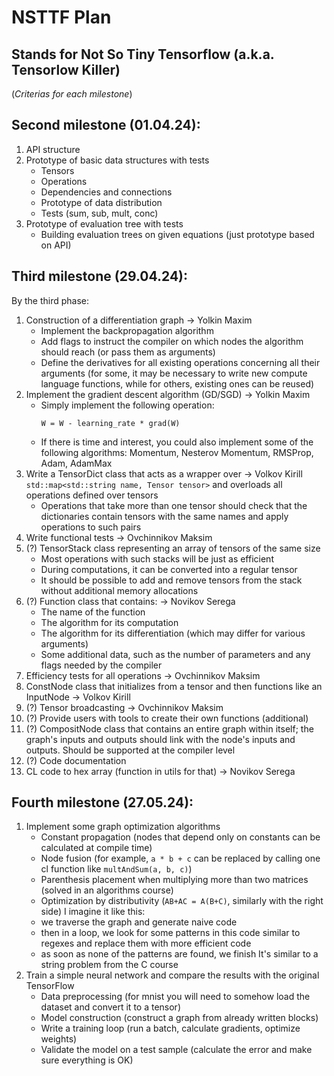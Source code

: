 # NSTTF Plan
## Stands for Not So Tiny Tensorflow (a.k.a. Tensorlow Killer)
(_Criterias for each milestone_)

## Second milestone (01.04.24):
1. API structure
2. Prototype of basic data structures with tests
   - Tensors
   - Operations
   - Dependencies and connections
   - Prototype of data distribution
   - Tests (sum, sub, mult, conc)
3. Prototype of evaluation tree with tests
   - Building evaluation trees on given equations (just prototype based on API)

## Third milestone (29.04.24):
By the third phase:
1. Construction of a differentiation graph -> Yolkin Maxim
   - Implement the backpropagation algorithm
   - Add flags to instruct the compiler on which nodes the algorithm should reach (or pass them as arguments)
   - Define the derivatives for all existing operations concerning all their arguments (for some, it may be necessary to write new compute language functions, while for others, existing ones can be reused)
2. Implement the gradient descent algorithm (GD/SGD) -> Yolkin Maxim
   - Simply implement the following operation:
     ```
     W = W - learning_rate * grad(W)
     ```
   - If there is time and interest, you could also implement some of the following algorithms: Momentum, Nesterov Momentum, RMSProp, Adam, AdamMax
3. Write a TensorDict class that acts as a wrapper over -> Volkov Kirill
   `std::map<std::string name, Tensor tensor>` and overloads all operations defined over tensors
   - Operations that take more than one tensor should check that the dictionaries contain tensors with the same names and apply operations to such pairs
4. Write functional tests -> Ovchinnikov Maksim
5. (?) TensorStack class representing an array of tensors of the same size
   - Most operations with such stacks will be just as efficient
   - During computations, it can be converted into a regular tensor
   - It should be possible to add and remove tensors from the stack without additional memory allocations
6. (?) Function class that contains: -> Novikov Serega
   - The name of the function
   - The algorithm for its computation
   - The algorithm for its differentiation (which may differ for various arguments)
   - Some additional data, such as the number of parameters and any flags needed by the compiler
7. Efficiency tests for all operations -> Ovchinnikov Maksim
8. ConstNode class that initializes from a tensor and then functions like an InputNode -> Volkov Kirill
9. (?) Tensor broadcasting -> Ovchinnikov Maksim
10. (?) Provide users with tools to create their own functions (additional)
11. (?) CompositNode class that contains an entire graph within itself; the graph's inputs and outputs should link with the node's inputs and outputs. Should be supported at the compiler level
12. (?) Code documentation
13. CL code to hex array (function in utils for that) -> Novikov Serega

## Fourth milestone (27.05.24):
1. Implement some graph optimization algorithms
   - Constant propagation (nodes that depend only on constants can be calculated at compile time)
   - Node fusion (for example, `a * b + c` can be replaced by calling one cl function like `multAndSum(a, b, c)`)
   - Parenthesis placement when multiplying more than two matrices (solved in an algorithms course)
   - Optimization by distributivity (`AB+AC = A(B+C)`, similarly with the right side)
I imagine it like this:
   - we traverse the graph and generate naive code
   - then in a loop, we look for some patterns in this code similar to regexes and replace them with more efficient code
   - as soon as none of the patterns are found, we finish
It's similar to a string problem from the C course
2. Train a simple neural network and compare the results with the original TensorFlow
   - Data preprocessing (for mnist you will need to somehow load the dataset and convert it to a tensor)
   - Model construction (construct a graph from already written blocks)
   - Write a training loop (run a batch, calculate gradients, optimize weights)
   - Validate the model on a test sample (calculate the error and make sure everything is OK)
